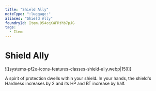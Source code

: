 ```yaml
---
title: "Shield Ally"
noteType: ":luggage:"
aliases: "Shield Ally"
foundryId: Item.954cqXWFRthb7pJG
tags:
  - Item
---
```


# Shield Ally
![[systems-pf2e-icons-features-classes-shield-ally.webp|150]]

A spirit of protection dwells within your shield. In your hands, the shield's Hardness increases by 2 and its HP and BT increase by half.
